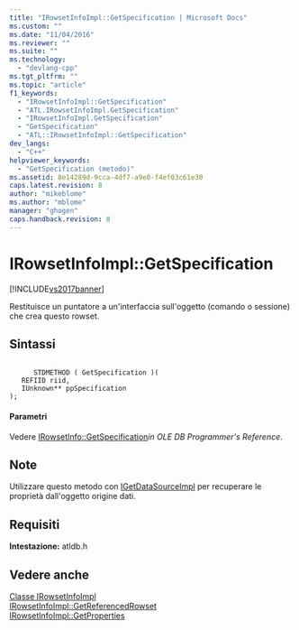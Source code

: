 ```yaml
---
title: "IRowsetInfoImpl::GetSpecification | Microsoft Docs"
ms.custom: ""
ms.date: "11/04/2016"
ms.reviewer: ""
ms.suite: ""
ms.technology: 
  - "devlang-cpp"
ms.tgt_pltfrm: ""
ms.topic: "article"
f1_keywords: 
  - "IRowsetInfoImpl::GetSpecification"
  - "ATL.IRowsetInfoImpl.GetSpecification"
  - "IRowsetInfoImpl.GetSpecification"
  - "GetSpecification"
  - "ATL::IRowsetInfoImpl::GetSpecification"
dev_langs: 
  - "C++"
helpviewer_keywords: 
  - "GetSpecification (metodo)"
ms.assetid: 8e14289d-9cca-4df7-a9e0-f4ef03c61e30
caps.latest.revision: 8
author: "mikeblome"
ms.author: "mblome"
manager: "ghogen"
caps.handback.revision: 8
---
```

# IRowsetInfoImpl::GetSpecification
[!INCLUDE[vs2017banner](../../assembler/inline/includes/vs2017banner.md)]

Restituisce un puntatore a un'interfaccia sull'oggetto \(comando o sessione\) che crea questo rowset.  
  
## Sintassi  
  
```  
  
      STDMETHOD ( GetSpecification )(  
   REFIID riid,  
   IUnknown** ppSpecification   
);  
```  
  
#### Parametri  
 Vedere [IRowsetInfo::GetSpecification](https://msdn.microsoft.com/en-us/library/ms716746.aspx)*in OLE DB Programmer's Reference*.  
  
## Note  
 Utilizzare questo metodo con [IGetDataSourceImpl](../../data/oledb/igetdatasourceimpl-class.md) per recuperare le proprietà dall'oggetto origine dati.  
  
## Requisiti  
 **Intestazione:** atldb.h  
  
## Vedere anche  
 [Classe IRowsetInfoImpl](../../data/oledb/irowsetinfoimpl-class.md)   
 [IRowsetInfoImpl::GetReferencedRowset](../../data/oledb/irowsetinfoimpl-getreferencedrowset.md)   
 [IRowsetInfoImpl::GetProperties](../../data/oledb/irowsetinfoimpl-getproperties.md)